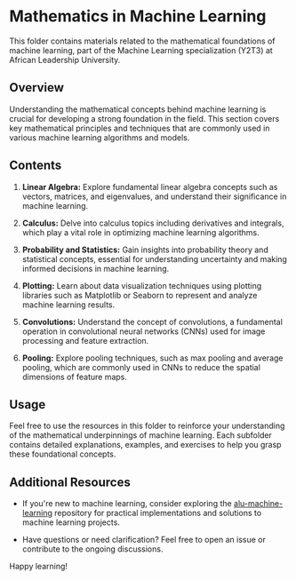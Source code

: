# Mathematics in Machine Learning

This folder contains materials related to the mathematical foundations of machine learning, part of the Machine Learning specialization (Y2T3) at African Leadership University.

## Overview

Understanding the mathematical concepts behind machine learning is crucial for developing a strong foundation in the field. This section covers key mathematical principles and techniques that are commonly used in various machine learning algorithms and models.

## Contents

1. **Linear Algebra:** Explore fundamental linear algebra concepts such as vectors, matrices, and eigenvalues, and understand their significance in machine learning.

2. **Calculus:** Delve into calculus topics including derivatives and integrals, which play a vital role in optimizing machine learning algorithms.

3. **Probability and Statistics:** Gain insights into probability theory and statistical concepts, essential for understanding uncertainty and making informed decisions in machine learning.

4. **Plotting:** Learn about data visualization techniques using plotting libraries such as Matplotlib or Seaborn to represent and analyze machine learning results.

5. **Convolutions:** Understand the concept of convolutions, a fundamental operation in convolutional neural networks (CNNs) used for image processing and feature extraction.

6. **Pooling:** Explore pooling techniques, such as max pooling and average pooling, which are commonly used in CNNs to reduce the spatial dimensions of feature maps.

## Usage

Feel free to use the resources in this folder to reinforce your understanding of the mathematical underpinnings of machine learning. Each subfolder contains detailed explanations, examples, and exercises to help you grasp these foundational concepts.

## Additional Resources

- If you're new to machine learning, consider exploring the [alu-machine-learning](../) repository for practical implementations and solutions to machine learning projects.

- Have questions or need clarification? Feel free to open an issue or contribute to the ongoing discussions.

Happy learning!

